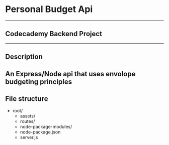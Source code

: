 # Personal Budget Api 
---
## **Codecademy Backend Project**
---
## Description
  An Express/Node api that uses envolope budgeting principles
---
## File structure
  - root/
	  - assets/
	  - routes/
	  - node-package-modules/
	  - node-package.json
	  - server.js